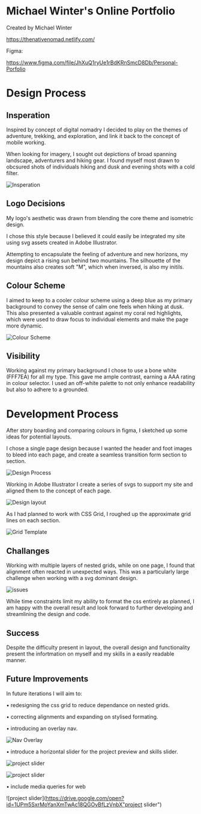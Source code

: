 # Michael Winter's Online Portfolio

Created by Michael Winter 

https://thenativenomad.netlify.com/

Figma:

https://www.figma.com/file/JhXuQ1ryUe1rBdKRnSmcD8Db/Personal-Porfolio

# Design Process

## Insperation
Inspired by concept of digital nomadry I decided to play on the themes of adventure, trekking, and exploration, and link it back to the concept of mobile working.

When looking for imagery, I sought out depictions of broad spanning landscape, adventurers and hiking gear. I found myself most drawn to obcsured shots of individuals hiking and dusk and evening shots with a cold filter.


![Insperation]( https://drive.google.com/open?id=18RsnchXO38QIoyhPlVtlhvRj7l02uYiF "Figma Canvas")


## Logo Decisions

My logo's aesthetic was drawn from blending the core theme and isometric design.

I chose this style because I believed it could easily be integrated my site using svg assets created in Adobe Illustrator.

Attempting to encapsulate the feeling of adventure and new horizons, my design depict a rising sun behind two mountains. The silhouette of the mountains also creates soft "M", which when inversed, is also my initils.

## Colour Scheme

I aimed to keep to a cooler colour scheme using a deep blue as my primary background to convey the sense of calm one feels when hiking at dusk. This also presented a valuable contrast against my coral red highlights, which were used to draw focus to individual elements and make the page more dynamic.

![Colour Scheme](/https://drive.google.com/open?id=1HWTegS8eDQdUSILSqmwaFliyj11TETBb "Figma Canvas")

## Visibility

Working against my primary background I chose to use a bone white (FFF7EA) for all my type. This gave me ample contrast, earning a AAA rating in colour selector. I used an off-white palette to not only enhance readability but also to adhere to a grounded.


# Development Process


After story boarding and comparing colours in figma, I sketched up some ideas for potential layouts.

I chose a single page design because I wanted the header and foot images to bleed into each page, and create a seamless transition form section to section.

![Design Process](https://drive.google.com/open?id=1KCYB4KhhaRqU1W-B-XVR4iQguVy1AFUz "Design Process")

Working in Adobe Illustrator I create a series of svgs to support my site and aligned them to the concept of each page.


![Design layout](https://drive.google.com/open?id=1dC5UiknE2AamTKG0wN41mV-Kc3GUw0Uv "Design Layout")

As I had planned to work with CSS Grid, I roughed up the approximate grid lines on each section.


![Grid Template](https://drive.google.com/open?id=1GaOUpzPz3R78dnANK0NplReyma1sdVNw "Grid Template")


## Challanges

Working with multiple layers of nested grids, while on one page, I found that alignment often reacted in unexpected ways. This was a particularly large challenge when working with a svg dominant design.

![issues](https://drive.google.com/open?id=16VMpbtfm8ZLm22Fv6erjDPffXtc_Ff59 "text issue")



While time constraints limit my ability to format the css entirely as planned, I am happy with the overall result and look forward to further developing and streamlining the design and code.

## Success

Despite the difficulty present in layout, the overall design and functionality present the infortmation on myself and my skills in a easily readable manner.


## Future Improvements
 
In future iterations I will aim to:

• redesigning the css grid to reduce dependance on nested grids.

• correcting alignments and expanding on stylised formating.

• introducing an overlay nav.

![Nav Overlay](https://drive.google.com/open?id=1sSvfB_Gk8bBSTKinDOSTGZRiBYE4rYyb "nav overlay")

• introduce a horizontal slider for the project preview and skills slider.

![project slider](https://drive.google.com/open?id=1aoC7kYyfiwmAjLXuOBz9A_wn50BxGjRW "project slider")


![project slider](https://drive.google.com/open?id=1YrjuWA6EIFHh8XSdclHNyJTqDMIkYUIO "project slider")

• include media queries for web

![project slider](https://drive.google.com/open?id=1UPm5SxrMoYanXmTwAc18QGOvBfLzVnbX"project slider")





